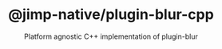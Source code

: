 <div align="center">
  <h1>@jimp-native/plugin-blur-cpp</h1>
  <p>Platform agnostic C++ implementation of plugin-blur</p>
</div>
